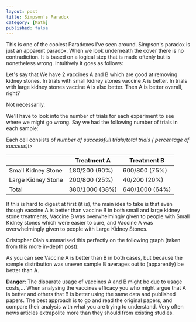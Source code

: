 ```yaml
---
layout: post
title: Simpson's Paradox
category: [Math]
published: false
---
```


This is one of the coolest Paradoxes I've seen around. Simpson's paradox is just an apparent paradox. When we look underneath the cover there is no contradiction. It is based on a logical step that is made oftenly but is nonetheless wrong. Intuitively it goes as follows:

Let's say that We have 2 vaccines A and B which are good at removing kidney stones. In trials with small kidney stones vaccine A is better. In trials with large kidney stones vaccine A is also better. Then A is better overall, right?

Not necessarily.
<!--excerpt ends here-->
We'll have to look into the number of trials for each experiment to see where we might go wrong. Say we had the following number of trials in each sample:

Each cell consists of <i>number of successfull trials/total trials ( percentage of success)</i>i>

<table>
  <thead>
    <tr>
      <th></th>
      <th>Treatment A</th>
      <th>Treatment B</th>
    </tr>
  </thead>
  <tbody>
    <tr>
      <td>Small Kidney Stone</td>
      <td>180/200 (90%) </td>
      <td>600/800 (75%) </td>
    </tr>
    <tr>
      <td>Large Kidney Stone</td>
      <td>200/800 (25%) </td>
      <td>40/200 (20%) </td>
    </tr>
    <tr>
      <td>Total</td>
      <td>380/1000 (38%) </td>
      <td>640/1000 (64%) </td>
    </tr>
  </tbody>
</table>



If this is hard to digest at first (it is), the main idea to take is that even though vaccine A is better than vaccine B in both small and large kidney stone treatments, Vaccine B was overwhelmingly given to people with Small Kidney stones which were easier to cure, and Vaccine A was overwhelmingly given to people with Large Kidney Stones.

Cristopher Olah summarised this perfectly on the following graph (taken from this more in-depth [post](http://colah.github.io/posts/2015-09-Visual-Information/)):



As you can see Vaccine A is better than B in both cases, but because the sample distribution was uneven sample B averages out to (apparently) be better than A.

<b><u>Danger:</u></b> The disparate usage of vaccines A and B might be due to usage costs,... When analysing the vaccines efficacy you who might argue that A is better and others that B is better using the same data and published papers. The best approach is to go and read the original papers, and compare their analysis with what you are trying to understand. Very often news articles extrapolite more than they should from existing studies.